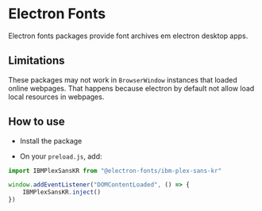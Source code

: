 # Electron Fonts

Electron fonts packages provide font archives em electron desktop apps.

## Limitations

These packages may not work in `BrowserWindow` instances that loaded online webpages. That happens because electron by default not allow load local resources in webpages.

## How to use

* Install the package

* On your `preload.js`, add:

```ts
import IBMPlexSansKR from "@electron-fonts/ibm-plex-sans-kr"

window.addEventListener("DOMContentLoaded", () => {
    IBMPlexSansKR.inject()
})
```